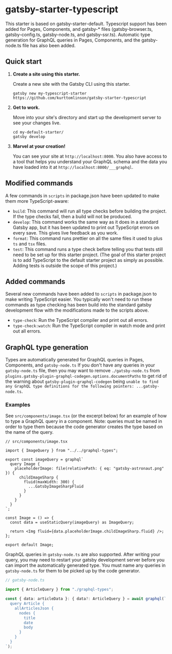# gatsby-starter-typescript

This starter is based on gatsby-starter-default. Typescript support has been added for Pages, Components, and gatsby-\* files (gatsby-browser.ts, gatsby-config.ts, gatsby-node.ts, and gatsby-ssr.ts). Automatic type generation for GraphQL queries in Pages, Components, and the gatsby-node.ts file has also been added.

## Quick start

1.  **Create a site using this starter.**

    Create a new site with the Gatsby CLI using this starter.

    ```shell
    gatsby new my-typescript-starter https://github.com/kurttomlinson/gatsby-starter-typescript
    ```

1.  **Get to work.**

    Move into your site's directory and start up the development server to see your changes live.

    ```shell
    cd my-default-starter/
    gatsby develop
    ```

1.  **Marvel at your creation!**

    You can see your site at `http://localhost:8000`. You also have access to a tool that helps you understand your GraphQL schema and the data you have loaded into it at `http://localhost:8000/___graphql`.

## Modified commands

A few commands in `scripts` in package.json have been updated to make them more TypeScript-aware:

- `build`: This command will run all type checks before building the project. If the type checks fail, then a build will not be produced.
- `develop`: This command works the same way as it does in a standard Gatsby app, but it has been updated to print out TypeScript errors on every save. This gives live feedback as you work.
- `format`: This command runs prettier on all the same files it used to plus `ts` and `tsx` files.
- `test`: This command runs a type check before telling you that tests still need to be set up for this starter project. (The goal of this starter project is to add TypeScript to the default starter project as simply as possible. Adding tests is outside the scope of this project.)

## Added commands

Several new commands have been added to `scripts` in package.json to make writing TypeScript easier. You typically won't need to run these commands as type checking has been build into the standard gatsby development flow with the modifications made to the scripts above.

- `type-check`: Run the TypeScript compiler and print out all errors.
- `type-check:watch`: Run the TypeScript compiler in watch mode and print out all errors.

## GraphQL type generation

Types are automatically generated for GraphQL queries in Pages, Components, and `gatsby-node.ts` If you don't have any queries in your `gatsby-node.ts` file, then you may want to remove `./gatsby-node.ts` from `plugins.gatsby-plugin-graphql-codegen.options.documentPaths` to get rid of the warning about `gatsby-plugin-graphql-codegen` being `unable to find any GraphQL type definitions for the following pointers: ...gatsby-node.ts`.

### Examples

See `src/components/image.tsx` (or the excerpt below) for an example of how to type a GraphQL query in a component. Note: queries must be named in order to type them because the code generator creates the type based on the name of the query.

```tsx
// src/components/image.tsx

import { ImageQuery } from "../../graphql-types";

export const imageQuery = graphql`
  query Image {
    placeholderImage: file(relativePath: { eq: "gatsby-astronaut.png" }) {
      childImageSharp {
        fluid(maxWidth: 300) {
          ...GatsbyImageSharpFluid
        }
      }
    }
  }
`;

const Image = () => {
  const data = useStaticQuery(imageQuery) as ImageQuery;

  return <Img fluid={data.placeholderImage.childImageSharp.fluid} />;
};

export default Image;
```

GraphQL queries in `gatsby-node.ts` are also supported. After writing your query, you may need to restart your gatsby development server before you can import the automatically generated type. You must name any queries in `gatsby-node.ts` for them to be picked up by the code generator.

```ts
// gatsby-node.ts

import { ArticleQuery } from "./graphql-types";

const { data: articleData }: { data?: ArticleQuery } = await graphql(`
  query Article {
    allArticlesJson {
      nodes {
        title
        date
        body
      }
    }
  }
`);
```
